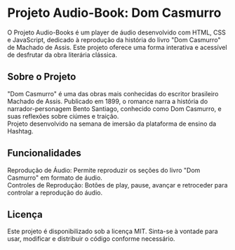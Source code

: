 # Projeto Audio-Book: Dom Casmurro

O Projeto Audio-Books é um player de áudio desenvolvido com HTML, CSS e JavaScript, dedicado à reprodução da história do livro "Dom Casmurro" de Machado de Assis. Este projeto oferece uma forma interativa e acessível de desfrutar da obra literária clássica.

## Sobre o Projeto
"Dom Casmurro" é uma das obras mais conhecidas do escritor brasileiro Machado de Assis. Publicado em 1899, o romance narra a história do narrador-personagem Bento Santiago, conhecido como Dom Casmurro, e suas reflexões sobre ciúmes e traição.<br>
Projeto desenvolvido na semana de imersão da plataforma de ensino da Hashtag.

## Funcionalidades
Reprodução de Áudio: Permite reproduzir os seções do livro "Dom Casmurro" em formato de áudio.<br>
Controles de Reprodução: Botões de play, pause, avançar e retroceder para controlar a reprodução do áudio.

## Licença
Este projeto é disponibilizado sob a licença MIT. Sinta-se à vontade para usar, modificar e distribuir o código conforme necessário.
